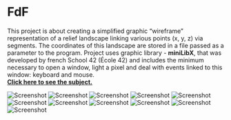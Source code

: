 # FdF

This project is about creating a simplified graphic “wireframe” representation of a relief landscape
linking various points (x, y, z) via segments. The coordinates of this landscape are stored in a file
passed as a parameter to the program.
Project uses graphic library - **miniLibX**, that was developed
by french School 42 (École 42) and includes the minimum necessary to open a window, light a pixel and deal
with events linked to this window: keyboard and mouse.<br/>
**[Click here to see the subject.](https://github.com/akorzhak/FdF/blob/master/fdf.en.pdf)**

![Screenshot](https://github.com/akorzhak/FdF/blob/master/img/screen1.png)
![Screenshot](https://github.com/akorzhak/FdF/blob/master/img/screen2.png)
![Screenshot](https://github.com/akorzhak/FdF/blob/master/img/screen3.png)
![Screenshot](https://github.com/akorzhak/FdF/blob/master/img/screen4.png)
![Screenshot](https://github.com/akorzhak/FdF/blob/master/img/screen5.png)
![Screenshot](https://github.com/akorzhak/FdF/blob/master/img/screen6.png)
![Screenshot](https://github.com/akorzhak/FdF/blob/master/img/screen7.png)
![Screenshot](https://github.com/akorzhak/FdF/blob/master/img/screen8.png)
![Screenshot](https://github.com/akorzhak/FdF/blob/master/img/screen9.png)
![Screenshot](https://github.com/akorzhak/FdF/blob/master/img/screen10.png)
![Screenshot](https://github.com/akorzhak/FdF/blob/master/img/screen11.png)
